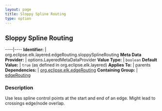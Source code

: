 ```yaml
---
layout: page
title: Sloppy Spline Routing
type: option
---
```

## Sloppy Spline Routing

----|----
**Identifier:** | org.eclipse.elk.layered.edgeRouting.sloppySplineRouting
**Meta Data Provider:** | options.LayeredMetaDataProvider
**Value Type:** | `boolean`
**Default Value:** | `true` (as defined in org.eclipse.elk.layered)
**Applies To:** | parents
**Dependencies:** | [org.eclipse.elk.edgeRouting](org-eclipse-elk-edgeRouting)
**Containing Group:** | [edgeRouting](org-eclipse-elk-layered-edgeRouting)

### Description

Use less spline control points at the start and end of an edge. Might lead to crossings edge/node overlap.
